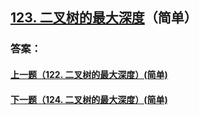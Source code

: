 ## [123. 二叉树的最大深度](https://leetcode-cn.com/problems/merge-two-sorted-lists/)（简单）





### 答案：



#### [上一题（122. 二叉树的最大深度）(简单)](https://github.com/sdwwld/leetCode/blob/master/src/main/java/com/wld/java/leetcode/leetCode0122.md)

#### [下一题（124. 二叉树的最大深度）(简单)](https://github.com/sdwwld/leetCode/blob/master/src/main/java/com/wld/java/leetcode/leetCode0124.md)